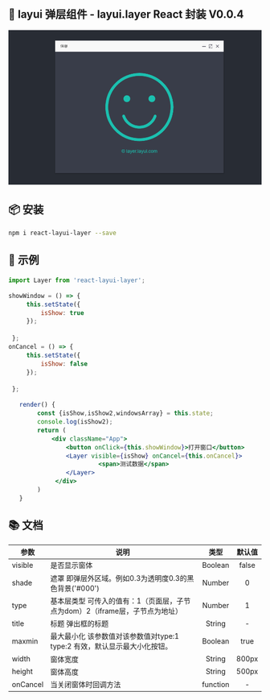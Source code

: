 
## 🎉 layui 弹层组件 - layui.layer React 封装 V0.0.4

![示例图](image.png "layer")

## 📦 安装

```bash
npm i react-layui-layer --save
```

## 🔨 示例

```jsx
import Layer from 'react-layui-layer';
```
```jsx
showWindow = () => {
     this.setState({
         isShow: true
     });

 };
onCancel = () => {
     this.setState({
         isShow: false
     });

 };
```
```jsx
   render() {
        const {isShow,isShow2,windowsArray} = this.state;
        console.log(isShow2);
        return (
            <div className="App">
                <button onClick={this.showWindow}>打开窗口</button>
                <Layer visible={isShow} onCancel={this.onCancel}>
                         <span>测试数据</span>
                </Layer>
             </div>
        )
   }
```

## 📚 文档

| 参数        | 说明   |  类型  | 默认值  |
| --------   | -----  | :----:  |:----:  |
| visible | 是否显示窗体 | Boolean | false |
| shade  | 遮罩 即弹层外区域。例如0.3为透明度0.3的黑色背景('#000')  |   Number    |  0   |
| type | 基本层类型 可传入的值有：1（页面层，子节点为dom）2（iframe层，子节点为地址） |  Number    |  1  |
| title  | 标题 弹出框的标题 |  String  |   -  |
| maxmin | 最大最小化 该参数值对该参数值对type:1 type:2 有效，默认显示最大小化按钮。 |Boolean|true|
| width |窗体宽度 |String| 800px|
| height |窗体高度 |String| 500px|
| onCancel | 当关闭窗体时回调方法 | function | - |
